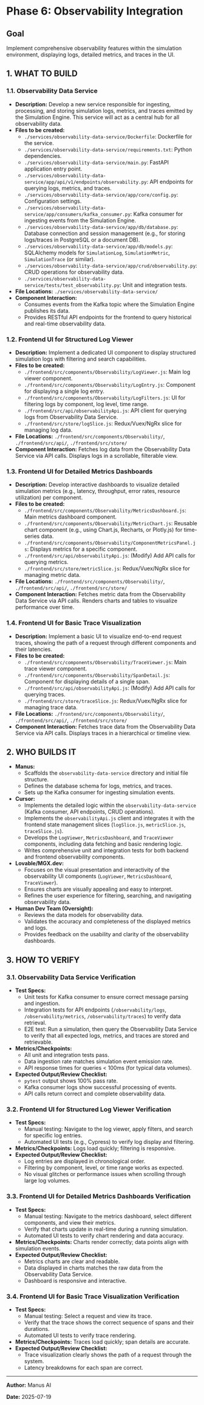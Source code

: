 # Phase 6: Observability Integration

## Goal
Implement comprehensive observability features within the simulation environment, displaying logs, detailed metrics, and traces in the UI.

## 1. WHAT TO BUILD

### 1.1. Observability Data Service

*   **Description:** Develop a new service responsible for ingesting, processing, and storing simulation logs, metrics, and traces emitted by the Simulation Engine. This service will act as a central hub for all observability data.
*   **Files to be created:**
    *   `./services/observability-data-service/Dockerfile`: Dockerfile for the service.
    *   `./services/observability-data-service/requirements.txt`: Python dependencies.
    *   `./services/observability-data-service/main.py`: FastAPI application entry point.
    *   `./services/observability-data-service/app/api/v1/endpoints/observability.py`: API endpoints for querying logs, metrics, and traces.
    *   `./services/observability-data-service/app/core/config.py`: Configuration settings.
    *   `./services/observability-data-service/app/consumers/kafka_consumer.py`: Kafka consumer for ingesting events from the Simulation Engine.
    *   `./services/observability-data-service/app/db/database.py`: Database connection and session management (e.g., for storing logs/traces in PostgreSQL or a document DB).
    *   `./services/observability-data-service/app/db/models.py`: SQLAlchemy models for `SimulationLog`, `SimulationMetric`, `SimulationTrace` (or similar).
    *   `./services/observability-data-service/app/crud/observability.py`: CRUD operations for observability data.
    *   `./services/observability-data-service/tests/test_observability.py`: Unit and integration tests.
*   **File Locations:** `./services/observability-data-service/`
*   **Component Interaction:**
    *   Consumes events from the Kafka topic where the Simulation Engine publishes its data.
    *   Provides RESTful API endpoints for the frontend to query historical and real-time observability data.

### 1.2. Frontend UI for Structured Log Viewer

*   **Description:** Implement a dedicated UI component to display structured simulation logs with filtering and search capabilities.
*   **Files to be created:**
    *   `./frontend/src/components/Observability/LogViewer.js`: Main log viewer component.
    *   `./frontend/src/components/Observability/LogEntry.js`: Component for displaying a single log entry.
    *   `./frontend/src/components/Observability/LogFilters.js`: UI for filtering logs by component, log level, time range.
    *   `./frontend/src/api/observabilityApi.js`: API client for querying logs from Observability Data Service.
    *   `./frontend/src/store/logSlice.js`: Redux/Vuex/NgRx slice for managing log data.
*   **File Locations:** `./frontend/src/components/Observability/`, `./frontend/src/api/`, `./frontend/src/store/`
*   **Component Interaction:** Fetches log data from the Observability Data Service via API calls. Displays logs in a scrollable, filterable view.

### 1.3. Frontend UI for Detailed Metrics Dashboards

*   **Description:** Develop interactive dashboards to visualize detailed simulation metrics (e.g., latency, throughput, error rates, resource utilization) per component.
*   **Files to be created:**
    *   `./frontend/src/components/Observability/MetricsDashboard.js`: Main metrics dashboard component.
    *   `./frontend/src/components/Observability/MetricChart.js`: Reusable chart component (e.g., using Chart.js, Recharts, or Plotly.js) for time-series data.
    *   `./frontend/src/components/Observability/ComponentMetricsPanel.js`: Displays metrics for a specific component.
    *   `./frontend/src/api/observabilityApi.js`: (Modify) Add API calls for querying metrics.
    *   `./frontend/src/store/metricSlice.js`: Redux/Vuex/NgRx slice for managing metric data.
*   **File Locations:** `./frontend/src/components/Observability/`, `./frontend/src/api/`, `./frontend/src/store/`
*   **Component Interaction:** Fetches metric data from the Observability Data Service via API calls. Renders charts and tables to visualize performance over time.

### 1.4. Frontend UI for Basic Trace Visualization

*   **Description:** Implement a basic UI to visualize end-to-end request traces, showing the path of a request through different components and their latencies.
*   **Files to be created:**
    *   `./frontend/src/components/Observability/TraceViewer.js`: Main trace viewer component.
    *   `./frontend/src/components/Observability/SpanDetail.js`: Component for displaying details of a single span.
    *   `./frontend/src/api/observabilityApi.js`: (Modify) Add API calls for querying traces.
    *   `./frontend/src/store/traceSlice.js`: Redux/Vuex/NgRx slice for managing trace data.
*   **File Locations:** `./frontend/src/components/Observability/`, `./frontend/src/api/`, `./frontend/src/store/`
*   **Component Interaction:** Fetches trace data from the Observability Data Service via API calls. Displays traces in a hierarchical or timeline view.

## 2. WHO BUILDS IT

*   **Manus:**
    *   Scaffolds the `observability-data-service` directory and initial file structure.
    *   Defines the database schema for logs, metrics, and traces.
    *   Sets up the Kafka consumer for ingesting simulation events.
*   **Cursor:**
    *   Implements the detailed logic within the `observability-data-service` (Kafka consumer, API endpoints, CRUD operations).
    *   Implements the `observabilityApi.js` client and integrates it with the frontend state management slices (`logSlice.js`, `metricSlice.js`, `traceSlice.js`).
    *   Develops the `LogViewer`, `MetricsDashboard`, and `TraceViewer` components, including data fetching and basic rendering logic.
    *   Writes comprehensive unit and integration tests for both backend and frontend observability components.
*   **Lovable/MGX.dev:**
    *   Focuses on the visual presentation and interactivity of the observability UI components (`LogViewer`, `MetricsDashboard`, `TraceViewer`).
    *   Ensures charts are visually appealing and easy to interpret.
    *   Refines the user experience for filtering, searching, and navigating observability data.
*   **Human Dev Team (Oversight):**
    *   Reviews the data models for observability data.
    *   Validates the accuracy and completeness of the displayed metrics and logs.
    *   Provides feedback on the usability and clarity of the observability dashboards.

## 3. HOW TO VERIFY

### 3.1. Observability Data Service Verification

*   **Test Specs:**
    *   Unit tests for Kafka consumer to ensure correct message parsing and ingestion.
    *   Integration tests for API endpoints (`/observability/logs`, `/observability/metrics`, `/observability/traces`) to verify data retrieval.
    *   E2E test: Run a simulation, then query the Observability Data Service to verify that all expected logs, metrics, and traces are stored and retrievable.
*   **Metrics/Checkpoints:**
    *   All unit and integration tests pass.
    *   Data ingestion rate matches simulation event emission rate.
    *   API response times for queries < 100ms (for typical data volumes).
*   **Expected Output/Review Checklist:**
    *   `pytest` output shows 100% pass rate.
    *   Kafka consumer logs show successful processing of events.
    *   API calls return correct and complete observability data.

### 3.2. Frontend UI for Structured Log Viewer Verification

*   **Test Specs:**
    *   Manual testing: Navigate to the log viewer, apply filters, and search for specific log entries.
    *   Automated UI tests (e.g., Cypress) to verify log display and filtering.
*   **Metrics/Checkpoints:** Logs load quickly; filtering is responsive.
*   **Expected Output/Review Checklist:**
    *   Log entries are displayed in chronological order.
    *   Filtering by component, level, or time range works as expected.
    *   No visual glitches or performance issues when scrolling through large log volumes.

### 3.3. Frontend UI for Detailed Metrics Dashboards Verification

*   **Test Specs:**
    *   Manual testing: Navigate to the metrics dashboard, select different components, and view their metrics.
    *   Verify that charts update in real-time during a running simulation.
    *   Automated UI tests to verify chart rendering and data accuracy.
*   **Metrics/Checkpoints:** Charts render correctly; data points align with simulation events.
*   **Expected Output/Review Checklist:**
    *   Metrics charts are clear and readable.
    *   Data displayed in charts matches the raw data from the Observability Data Service.
    *   Dashboard is responsive and interactive.

### 3.4. Frontend UI for Basic Trace Visualization Verification

*   **Test Specs:**
    *   Manual testing: Select a request and view its trace.
    *   Verify that the trace shows the correct sequence of spans and their durations.
    *   Automated UI tests to verify trace rendering.
*   **Metrics/Checkpoints:** Traces load quickly; span details are accurate.
*   **Expected Output/Review Checklist:**
    *   Trace visualization clearly shows the path of a request through the system.
    *   Latency breakdowns for each span are correct.

---

**Author:** Manus AI

**Date:** 2025-07-19



